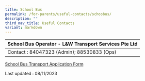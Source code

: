 ```yaml
---
title: School Bus
permalink: /for-parents/useful-contacts/schoobus/
description: ""
third_nav_title: Useful Contacts
variant: markdown
---
```

| School Bus Operator - L&amp;W Transport Services Pte Ltd |
|---|
| Contact : 84047323 (Admin); 88530833 (Ops) |

[School Bus Transport Application Form](/files/sbps%20form%202024.pdf)

  
Last updated : 08/11/2023